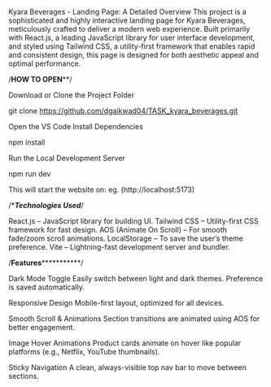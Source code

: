 Kyara Beverages - Landing Page: A Detailed Overview
This project is a sophisticated and highly interactive landing page for Kyara Beverages, meticulously crafted to deliver a modern web experience. Built primarily with React.js, a leading JavaScript library for user interface development, and styled using Tailwind CSS, a utility-first framework that enables rapid and consistent design, this page is designed for both aesthetic appeal and optimal performance.

/**********HOW TO OPEN************/


Download or Clone the Project Folder

git clone https://github.com/dgaikwad04/TASK_kyara_beverages.git


Open the VS Code
Install Dependencies

npm install

Run the Local Development Server

npm run dev

This will start the website on:
eg. (http://localhost:5173)


/************************Technologies Used***********************/

React.js – JavaScript library for building UI.
Tailwind CSS – Utility-first CSS framework for fast design.
AOS (Animate On Scroll) – For smooth fade/zoom scroll animations.
LocalStorage – To save the user’s theme preference.
Vite – Lightning-fast development server and bundler.


/********************Features*******************************/

Dark Mode Toggle
Easily switch between light and dark themes. Preference is saved automatically.

Responsive Design
Mobile-first layout, optimized for all devices.

Smooth Scroll & Animations
Section transitions are animated using AOS for better engagement.

Image Hover Animations
Product cards animate on hover like popular platforms (e.g., Netflix, YouTube thumbnails).

Sticky Navigation
A clean, always-visible top nav bar to move between sections.

